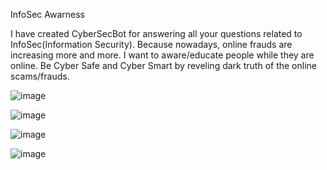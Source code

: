 InfoSec Awarness

I have created CyberSecBot for answering all your questions related to InfoSec(Information Security). Because nowadays, online frauds are increasing more and more. I want to aware/educate people while they are online. Be Cyber Safe and Cyber Smart by reveling dark truth of the online scams/frauds.

![image](https://user-images.githubusercontent.com/56876632/156910613-35e4fbd1-2a15-4aac-a72b-50837332acd8.png)

![image](https://user-images.githubusercontent.com/56876632/156910652-49bb2f1a-b54c-483c-92e3-99daf8eb370b.png)

![image](https://user-images.githubusercontent.com/56876632/156910669-f8287c72-b1fb-4d38-be08-68bddfe5981d.png)

![image](https://user-images.githubusercontent.com/56876632/156910707-5ecd7537-1c78-4724-ad4b-449cfabf4f07.png)
